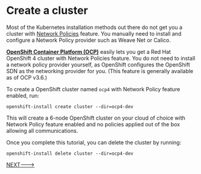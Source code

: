 # Create a cluster

Most of the Kubernetes installation methods out there do not get you a cluster
with [Network
Policies](https://kubernetes.io/docs/concepts/services-networking/network-policies/)
feature. You manually need to install and configure a Network Policy provider
such as Weave Net or Calico.

**[OpenShift Container Platform (OCP)][ocp]** easily lets you get a Red Hat OpenShift 4 cluster with Network Policies feature. You do not need to install a network policy provider yourself, as OpenShift configures the OpenShift SDN as the networking provider for you. (This feature is generally available as of OCP v3.6.)

To create a OpenShift cluster named `ocp4` with Network Policy feature enabled, run:

    openshift-install create cluster --dir=ocp4-dev

This will create a 6-node OpenShift cluster on your cloud of choice with Network
Policy feature enabled and no policies applied out of the box allowing all
communications.

Once you complete this tutorial, you can delete the cluster by running:

    openshift-install delete cluster --dir=ocp4-dev

[ocp]: https://www.openshift.com/try

[NEXT--->](01-deny-all-traffic-to-an-application.md)
